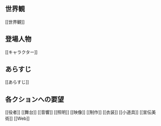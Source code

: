 ## 世界観
[[世界観]]

## 登場人物
[[キャラクター]]

## あらすじ
[[あらすじ]]

## 各クションへの要望
[[役者]]
[[舞台]]
[[音響]]
[[照明]]
[[映像]]
[[制作]]
[[衣装]]
[[小道具]]
[[宣伝美術]]
[[Web]]